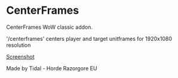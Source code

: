 # CenterFrames
CenterFrames WoW classic addon.
 
'/centerframes' centers player and target unitframes for 1920x1080 resolution

[Screenshot](https://raw.githubusercontent.com/zoem96/CenterFrames/master/screenshot.jpg)

Made by Tidal - Horde Razorgore EU
